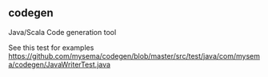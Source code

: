## codegen


Java/Scala Code generation tool

See this test for examples https://github.com/mysema/codegen/blob/master/src/test/java/com/mysema/codegen/JavaWriterTest.java

